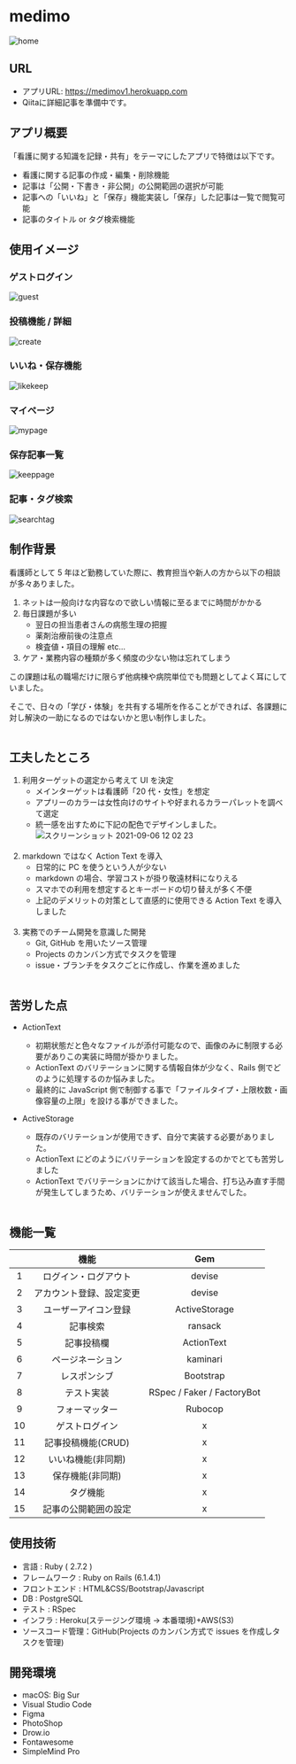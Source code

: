 # medimo
![home](https://user-images.githubusercontent.com/66349813/132168372-78f65a65-f13d-4ab7-9e8e-218e91351e17.gif)



## URL
- アプリURL: https://medimov1.herokuapp.com
- Qiitaに詳細記事を準備中です。

## アプリ概要
「看護に関する知識を記録・共有」をテーマにしたアプリで特徴は以下です。

- 看護に関する記事の作成・編集・削除機能
- 記事は「公開・下書き・非公開」の公開範囲の選択が可能
- 記事への「いいね」と「保存」機能実装し「保存」した記事は一覧で閲覧可能
- 記事のタイトル or タグ検索機能




## 使用イメージ

### ゲストログイン
![guest](https://user-images.githubusercontent.com/66349813/132167522-a84e6197-e2ec-4571-ac0d-3ea3f85a9313.gif)

### 投稿機能 / 詳細
![create](https://user-images.githubusercontent.com/66349813/132167489-91ff8388-396c-4bb1-b4af-9ff7b2a32494.gif)

### いいね・保存機能
![likekeep](https://user-images.githubusercontent.com/66349813/132167544-a596ede5-27f7-4aee-930c-fe819da7533e.gif)


### マイページ
![mypage](https://user-images.githubusercontent.com/66349813/132167548-000d3bdc-aa98-4755-b570-df36cfc7cc61.gif)


### 保存記事一覧
![keeppage](https://user-images.githubusercontent.com/66349813/132167540-b767d832-8a3f-43d0-a246-4a28d4ac6caf.gif)


### 記事・タグ検索
![searchtag](https://user-images.githubusercontent.com/66349813/132167549-525aace8-d2a1-446d-bb08-05634d125050.gif)




## 制作背景

看護師として 5 年ほど勤務していた際に、教育担当や新人の方から以下の相談が多々ありました。

1. ネットは一般向けな内容なので欲しい情報に至るまでに時間がかかる
1. 毎日課題が多い
   - 翌日の担当患者さんの病態生理の把握
   - 薬剤治療前後の注意点
   - 検査値・項目の理解 etc...
1. ケア・業務内容の種類が多く頻度の少ない物は忘れてしまう

この課題は私の職場だけに限らず他病棟や病院単位でも問題としてよく耳にしていました。

そこで、日々の「学び・体験」を共有する場所を作ることができれば、各課題に対し解決の一助になるのではないかと思い制作しました。
<br>
<br>

## 工夫したところ

1. 利用ターゲットの選定から考えて UI を決定
   - メインターゲットは看護師「20 代・女性」を想定
   - アプリーのカラーは女性向けのサイトや好まれるカラーパレットを調べて選定
   - 統一感を出すために下記の配色でデザインしました。
    ![スクリーンショット 2021-09-06 12 02 23](https://user-images.githubusercontent.com/66349813/132169039-7d157d2e-2ce2-4cb3-9201-86c47c9403a2.png)
     <br>
     <br>
1. markdown ではなく Action Text を導入
   - 日常的に PC を使うという人が少ない
   - markdown の場合、学習コストが掛り敬遠材料になりえる
   - スマホでの利用を想定するとキーボードの切り替えが多く不便
   - 上記のデメリットの対策として直感的に使用できる Action Text を導入しました
     <br>
     <br>
1. 実務でのチーム開発を意識した開発
   - Git, GitHub を用いたソース管理
   - Projects のカンバン方式でタスクを管理
   - issue・ブランチをタスクごとに作成し、作業を進めました
     <br>
     <br>

## 苦労した点

- ActionText

  - 初期状態だと色々なファイルが添付可能なので、画像のみに制限する必要がありこの実装に時間が掛かりました。
  - ActionText のバリテーションに関する情報自体が少なく、Rails 側でどのように処理するのか悩みました。
  - 最終的に JavaScript 側で制御する事で「ファイルタイプ・上限枚数・画像容量の上限」を設ける事ができました。

- ActiveStorage

  - 既存のバリテーションが使用できず、自分で実装する必要がありました。
  - ActionText にどのようにバリテーションを設定するのかでとても苦労しました
  - ActionText でバリテーションにかけて該当した場合、打ち込み直す手間が発生してしまうため、バリテーションが使えませんでした。
    <br>
    <br>

## 機能一覧

|     |           機能           |            Gem             |
| :-: | :----------------------: | :------------------------: |
|  1  |   ログイン・ログアウト   |           devise           |
|  2  | アカウント登録、設定変更 |           devise           |
|  3  |   ユーザーアイコン登録   |       ActiveStorage        |
|  4  |         記事検索         |          ransack           |
|  5  |        記事投稿欄        |         ActionText         |
|  6  |     ページネーション     |          kaminari          |
|  7  |       レスポンシブ       |         Bootstrap          |
|  8  |        テスト実装        | RSpec / Faker / FactoryBot |
|  9  |      フォーマッター      |          Rubocop           |
| 10  |      ゲストログイン      |             x              |
| 11  |    記事投稿機能(CRUD)    |             x              |
| 12  |    いいね機能(非同期)    |             x              |
| 13  |     保存機能(非同期)     |             x              |
| 14  |         タグ機能         |             x              |
| 15  |   記事の公開範囲の設定   |             x              |

## 使用技術

- 言語 : Ruby ( 2.7.2 )
- フレームワーク : Ruby on Rails (6.1.4.1)
- フロントエンド : HTML&CSS/Bootstrap/Javascript
- DB : PostgreSQL
- テスト : RSpec
- インフラ : Heroku(ステージング環境 → 本番環境)+AWS(S3)
- ソースコード管理：GitHub(Projects のカンバン方式で issues を作成しタスクを管理)

## 開発環境

- macOS: Big Sur
- Visual Studio Code
- Figma
- PhotoShop
- Drow.io
- Fontawesome
- SimpleMind Pro
